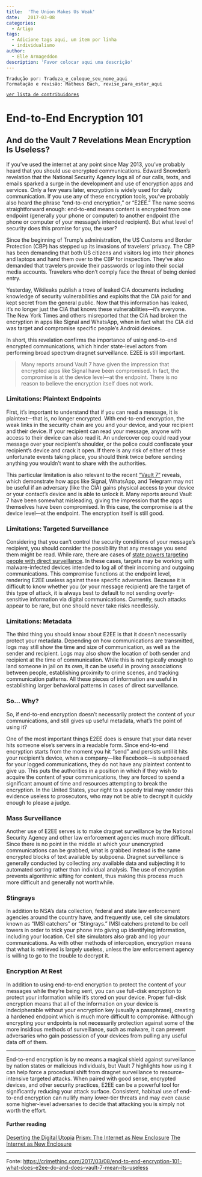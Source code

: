```yaml
---
title:  'The Union Makes Us Weak'
date:   2017-03-08
categories:
  - Artigo
tags:
  - Adicione tags aqui, um item por linha
  - individualismo
author:
  - Elle Armageddon
description: 'Favor colocar aqui uma descrição'
---
```


```
Tradução por: Traduza_e_coloque_seu_nome_aqui
Formatação e revisão: Matheus Bach, revise_para_estar_aqui
```
[```ver lista de contribuidores```](/about/#contribuidores)

  
#  End-to-End Encryption 101
##  And do the Vault 7 Revelations Mean Encryption Is Useless? 

If you’ve used the internet at any point since May 2013, you’ve probably heard that you should use encrypted communications. Edward Snowden’s revelation that the National Security Agency logs all of our calls, texts, and emails sparked a surge in the development and use of encryption apps and services. Only a few years later, encryption is widely used for daily communication. If you use any of these encryption tools, you’ve probably also heard the phrase “end-to-end encryption,” or “E2EE.” The name seems straightforward enough: end-to-end means content is encrypted from one endpoint (generally your phone or computer) to another endpoint (the phone or computer of your message’s intended recipient). But what level of security does this promise for you, the user?

Since the beginning of Trump’s administration, the US Customs and Border Protection (CBP) has stepped up its invasions of travelers’ privacy. The CBP has been demanding that both US citizens and visitors log into their phones and laptops and hand them over to the CBP for inspection. They’ve also demanded that travelers provide their passwords or log into their social media accounts. Travelers who don’t comply face the threat of being denied entry.

Yesterday, Wikileaks publish a trove of leaked CIA documents including knowledge of security vulnerabilities and exploits that the CIA paid for and kept secret from the general public. Now that this information has leaked, it’s no longer just the CIA that knows these vulnerabilities—it’s everyone. The New York Times and others misreported that the CIA had broken the encryption in apps like Signal and WhatsApp, when in fact what the CIA did was target and compromise specific people’s Android devices.

In short, this revelation confirms the importance of using end-to-end encrypted communications, which hinder state-level actors from performing broad spectrum dragnet surveillance. E2EE is still important.

>Many reports around Vault 7 have given the impression that encrypted apps like Signal have been compromised. In fact, the compromise is at the device level—at the endpoint. There is no reason to believe the encryption itself does not work.

### Limitations: Plaintext Endpoints

First, it’s important to understand that if you can read a message, it is plaintext—that is, no longer encrypted. With end-to-end encryption, the weak links in the security chain are you and your device, and your recipient and their device. If your recipient can read your message, anyone with access to their device can also read it. An undercover cop could read your message over your recipient’s shoulder, or the police could confiscate your recipient’s device and crack it open. If there is any risk of either of these unfortunate events taking place, you should think twice before sending anything you wouldn’t want to share with the authorities.

This particular limitation is also relevant to the recent [“Vault 7”](https://en.wikipedia.org/wiki/Vault_7) reveals, which demonstrate how apps like Signal, WhatsApp, and Telegram may not be useful if an adversary (like the CIA) gains physical access to your device or your contact’s device and is able to unlock it. Many reports around Vault 7 have been somewhat misleading, giving the impression that the apps themselves have been compromised. In this case, the compromise is at the device level—at the endpoint. The encryption itself is still good.

### Limitations: Targeted Surveillance

Considering that you can’t control the security conditions of your message’s recipient, you should consider the possibility that any message you send them might be read. While rare, there are cases of [state powers targeting people with direct surveillance](https://www.vice.com/en/article/3da5qj/government-hackers-iphone-hacking-jailbreak-nso-group). In these cases, targets may be working with malware-infected devices intended to log all of their incoming and outgoing communications. This compromise functions at the endpoint level, rendering E2EE useless against these specific adversaries. Because it is difficult to know whether you (or your message recipient) are the target of this type of attack, it is always best to default to not sending overly-sensitive information via digital communications. Currently, such attacks appear to be rare, but one should never take risks needlessly.

### Limitations: Metadata

The third thing you should know about E2EE is that it doesn’t necessarily protect your metadata. Depending on how communications are transmitted, logs may still show the time and size of communication, as well as the sender and recipient. Logs may also show the location of both sender and recipient at the time of communication. While this is not typically enough to land someone in jail on its own, it can be useful in proving associations between people, establishing proximity to crime scenes, and tracking communication patterns. All these pieces of information are useful in establishing larger behavioral patterns in cases of direct surveillance.

### So… Why?

So, if end-to-end encryption doesn’t necessarily protect the content of your communications, and still gives up useful metadata, what’s the point of using it?

One of the most important things E2EE does is ensure that your data never hits someone else’s servers in a readable form. Since end-to-end encryption starts from the moment you hit “send” and persists until it hits your recipient’s device, when a company—like Facebook—is subpoenaed for your logged communications, they do not have any plaintext content to give up. This puts the authorities in a position in which if they wish to acquire the content of your communications, they are forced to spend a significant amount of time and resources attempting to break the encryption. In the United States, your right to a speedy trial may render this evidence useless to prosecutors, who may not be able to decrypt it quickly enough to please a judge.

### Mass Surveillance

Another use of E2EE serves is to make dragnet surveillance by the National Security Agency and other law enforcement agencies much more difficult. Since there is no point in the middle at which your unencrypted communications can be grabbed, what is grabbed instead is the same encrypted blocks of text available by subpoena. Dragnet surveillance is generally conducted by collecting any available data and subjecting it to automated sorting rather than individual analysis. The use of encryption prevents algorithmic sifting for content, thus making this process much more difficult and generally not worthwhile.

### Stingrays

In addition to NSA’s data collection, federal and state law enforcement agencies around the country have, and frequently use, cell site simulators known as “IMSI catchers” or “Stingrays.” IMSI catchers pretend to be cell towers in order to trick your phone into giving up identifying information, including your location. Cell site simulators also grab and log your communications. As with other methods of interception, encryption means that what is retrieved is largely useless, unless the law enforcement agency is willing to go to the trouble to decrypt it.

### Encryption At Rest

In addition to using end-to-end encryption to protect the content of your messages while they’re being sent, you can use full-disk encryption to protect your information while it’s stored on your device. Proper full-disk encryption means that all of the information on your device is indecipherable without your encryption key (usually a passphrase), creating a hardened endpoint which is much more difficult to compromise. Although encrypting your endpoints is not necessarily protection against some of the more insidious methods of surveillance, such as malware, it can prevent adversaries who gain possession of your devices from pulling any useful data off of them.

---

End-to-end encryption is by no means a magical shield against surveillance by nation states or malicious individuals, but Vault 7 highlights how using it can help force a procedural shift from dragnet surveillance to resource-intensive targeted attacks. When paired with good sense, encrypted devices, and other security practices, E2EE can be a powerful tool for significantly reducing your attack surface. Consistent, habitual use of end-to-end encryption can nullify many lower-tier threats and may even cause some higher-level adversaries to decide that attacking you is simply not worth the effort.

#### Further reading
[Deserting the Digital Utopia](https://crimethinc.com/2013/10/04/feature-deserting-the-digital-utopia)
[Prism: The Internet as New Enclosure](https://crimethinc.com/2013/06/10/prism-the-internet-as-new-enclosure)
[The Internet as New Enclosure](https://crimethinc.com/2013/06/10/the-internet-as-new-enclosure)

---
Fonte: https://crimethinc.com/2017/03/08/end-to-end-encryption-101-what-does-e2ee-do-and-does-vault-7-mean-its-useless